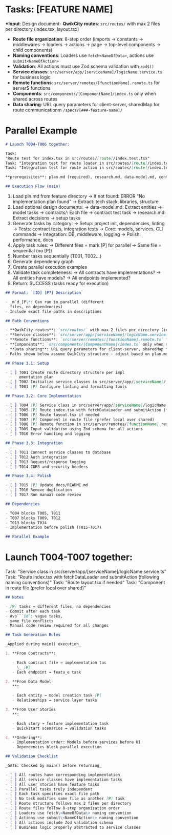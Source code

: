 # Tasks: [FEATURE NAME]

**\*Input**: Design document- **QwikCity routes**: `src/routes/` with max 2 files per directory (index.tsx, layout.tsx)

- **Route file organization**: 8-step order (imports → constants → middlewares → loaders → actions → page → top-level components → child components)
- **Naming conventions**: Loaders use `fetch<NameOfData>`, actions use `submit<NameOfAction>`
- **Validation**: All actions must use Zod schema validation with `zod$()`
- **Service classes**: `src/server/app/[serviceName]/logicName.service.ts` for business logic
- **Remote functions**: `src/server/remotes/[functionName].remote.ts` for server$ functions
- **Components**: `src/components/[ComponentName]/index.ts` only when shared across routes
- **Data sharing**: URL query parameters for client-server, sharedMap for route communicationm `/specs/[###-feature-name]/`

#

# Parallel Example

```md
# Launch T004-T006 together:

Task:
"Route test for index.tsx in src/routes/[route]/index.test.tsx"
Task: "Integration test for route loader in src/routes/[route]/index.test.tsx"
Task: "Integration test for route action in src/routes/[route]/index.test.tsx"

**prerequisites**: plan.md (required), research.md, data-model.md, contracts/

## Execution Flow (main)
```

1. Load pln.md from feature directory
   → If not found: ERROR "No implementation plan found"
   → Extract: tech stack, libraries, structure
2. Load optional design documents:
   → data-model.md: Extract entities → model tasks
   → contracts/: Each file → contract test task
   → research.md: Extract decisions → setup tasks
3. Generate tasks by category:
   → Setup: project init, dependencies, linting
   → Tests: contract tests, integration tests
   → Core: models, services, CLI commands
   → Integration: DB, middleware, logging
   → Polish: performance, docs
4. Apply task rules:
   → Different files = mark [P] for parallel
   → Same file = sequential (no [P])
5. Number tasks sequentially (T001, T002...)
6. Generate dependency graph
7. Create parallel execution examples
8. Validate task completeness:
   → All contracts have implementations?
   → All entities have models?
   → All endpoints implemented?
9. Return: SUCCESS (tasks ready for execution)

```md
## Format: `[ID] [P?] Description`

- _m`d_[P\*: Can run in parallel (different
  files, no dependencies)
- Include exact file paths in descriptions

## Path Conventions

- **QwikCity routes**: `src/routes/` with max 2 files per directory (index.tsx, layout.tsx)
- **Service classes**: `src/server/app/[serviceName]/logicName.service.ts` for business logic
- **Remote functions**: `src/server/remotes/[functionName].remote.ts` for server$ functions
- **Components**: `src/components/[ComponentName]/index.ts` only when shared across routes
- **Data sharing**: URL query parameters for client-server, sharedMap for route communication
- Paths shown below assume QwikCity structure - adjust based on plan.md structure

## Phase 3.1: Setup

- [ ] T001 Create route directory structure per impl
      ementation plan
- [ ] T002 Initialize service classes in src/server/app/[serviceName]/
- [ ] T003 [P] Configure linting and formatting tools

## Phase 3.2: Core Implementation

- [ ] T004 [P] Service class in src/server/app/[serviceName]/logicName.service.ts
- [ ] T005 [P] Route index.tsx with fetchDataLoader and submitAction (following naming conventions)
- [ ] T006 [P] Route layout.tsx if needed
- [ ] T007 [P] Component in route file (prefer local over shared)
- [ ] T008 [P] Remote function in src/server/remotes/[functionName].remote.ts (if needed)
- [ ] T009 Input validation using Zod schema for all actions
- [ ] T010 Error handling and logging

## Phase 3.3: Integration

- [ ] T011 Connect service classes to database
- [ ] T012 Auth integration
- [ ] T013 Request/response logging
- [ ] T014 CORS and security headers

## Phase 3.4: Polish

- [ ] T015 [P] Update docs/README.md
- [ ] T016 Remove duplication
- [ ] T017 Run manual code review

## Dependencies

- T004 blocks T005, T011
- T007 blocks T009, T012
- T013 blocks T014
- Implementation before polish (T015-T017)

## Parallel Example
```

# Launch T004-T007 together:

Task: "Service class in src/server/app/[serviceName]/logicName.service.ts"
Task: "Route index.tsx with fetchDataLoader and submitAction (following naming conventions)"
Task: "Route layout.tsx if needed"
Task: "Component in route file (prefer local over shared)"

````md
## Notes

- [P] tasks = different files, no dependencies
- Commit after each task
- Avo```id`: vague tasks,
  same file conflicts
- Manual code review required for all changes

## Task Generation Rules

_Applied during main() execution_

1. **From Contracts**:

   - Each contract file → implementation tas
     \_ [P]
   - Each endpoint → featu_e task

2. **From Data Model
   **:

   - Each entity → model creation task [P]
   - Relationships → service layer tasks

3. **From User Stories
   **:

   - Each story → feature implementation task
   - Quickstart scenarios → validation tasks

4. **Ordering**:
   - Implementation order: Models before services before UI
   - Dependencies block parallel execution

## Validation Checklist

_GATE: Checked by main() before returning_

- [ ] All routes have corresponding implementation
- [ ] All service classes have implementation tasks
- [ ] All user stories have feature tasks
- [ ] Parallel tasks truly independent
- [ ] Each task specifies exact file path
- [ ] No task modifies same file as another [P] task
- [ ] Route structure follows max 2 files per directory
- [ ] Route files follow 8-step organization order
- [ ] Loaders use fetch\<NameOfData\> naming convention
- [ ] Actions use submit\<NameOfAction\> naming convention
- [ ] All actions include Zod validation schema
- [ ] Business logic properly abstracted to service classes
````
